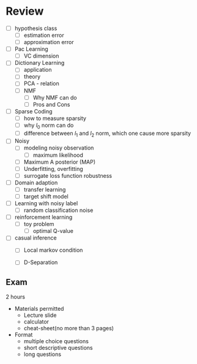 # Review

- [ ] hypothesis class
  - [ ] estimation error 
  - [ ] approximation error

- [ ] Pac Learning
  - [ ] VC dimension

- [ ] Dictionary Learning
  - [ ] application
  - [ ] theory
  - [ ] PCA - relation
  - [ ] NMF
    - [ ] Why NMF can do
    - [ ] Pros and Cons
- [ ] Sparse Coding
  - [ ] how to measure sparsity
  - [ ] why $l_0$ norm can do
  - [ ] difference between $l_1$ and $l_2$ norm, which one cause more sparsity
- [ ] Noisy
  - [ ] modeling noisy observation
    - [ ] maximum likelihood
  - [ ] Maximum A posterior (MAP)
  - [ ] Underfitting, overfitting
  - [ ] surrogate loss function robustness
- [ ] Domain adaption
  - [ ] transfer learning
  - [ ] target shift model
- [ ] Learning with noisy label
  - [ ] random classification noise
- [ ] reinforcement learning
  - [ ] toy problem
    - [ ] optimal Q-value
- [ ] casual inference
  - [ ] Local markov condition
  - [ ] D-Separation


## Exam

2 hours

- Materials permitted
  - Lecture slide
  - calculator
  - cheat-sheet(no more than 3 pages)
- Format
  - multiple choice questions
  - short descriptive questions
  - long questions


